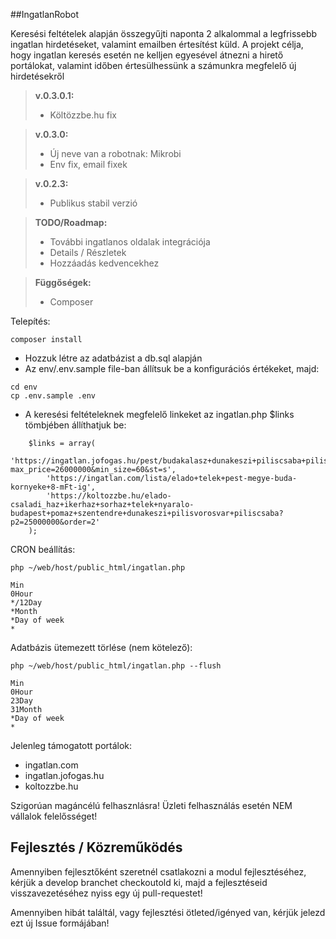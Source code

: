 ##IngatlanRobot

Keresési feltételek alapján összegyűjti naponta 2 alkalommal a legfrissebb 
ingatlan hirdetéseket, valamint emailben értesítést küld. A projekt célja, hogy
ingatlan keresés esetén ne kelljen egyesével átnezni a hirető portálokat, valamint
időben értesülhessünk a számunkra megfelelő új hirdetésekről

> **v.0.3.0.1:**
>
> - Költözzbe.hu fix

> **v.0.3.0:**
>
> - Új neve van a robotnak: Mikrobi
> - Env fix, email fixek

> **v.0.2.3:**
>
> - Publikus stabil verzió

> **TODO/Roadmap:**
> - További ingatlanos oldalak integrációja
> - Details / Részletek
> - Hozzáadás kedvencekhez

> **Függőségek:**
> - Composer

Telepítés:
```
composer install
```

- Hozzuk létre az adatbázist a db.sql alapján
- Az env/.env.sample file-ban állítsuk be a konfigurációs értékeket, majd:

```
cd env
cp .env.sample .env
```

- A keresési feltételeknek megfelelő linkeket az ingatlan.php $links tömbjében állíthatjuk be:

```
    $links = array(
        'https://ingatlan.jofogas.hu/pest/budakalasz+dunakeszi+piliscsaba+pilisvorosvar+pomaz+szentendre/haz?max_price=26000000&min_size=60&st=s',
        'https://ingatlan.com/lista/elado+telek+pest-megye-buda-kornyeke+8-mFt-ig',
        'https://koltozzbe.hu/elado-csaladi_haz+ikerhaz+sorhaz+telek+nyaralo-budapest+pomaz+szentendre+dunakeszi+pilisvorosvar+piliscsaba?p2=25000000&order=2'
    );
```

CRON beállítás:
```
php ~/web/host/public_html/ingatlan.php

Min
0Hour
*/12Day
*Month
*Day of week
*
```

Adatbázis ütemezett törlése (nem kötelező):
```
php ~/web/host/public_html/ingatlan.php --flush

Min
0Hour
23Day
31Month
*Day of week
*
```

Jelenleg támogatott portálok:
- ingatlan.com
- ingatlan.jofogas.hu
- koltozzbe.hu

Szigorúan magáncélú felhasznlásra! Üzleti felhasználás esetén NEM vállalok felelősséget!

Fejlesztés / Közreműködés
-------------------

Amennyiben fejlesztőként szeretnél csatlakozni a modul fejlesztéséhez, kérjük a develop branchet checkoutold ki, majd a fejlesztéseid visszavezetéséhez nyiss egy új pull-requestet!

Amennyiben hibát találtál, vagy fejlesztési ötleted/igényed van, kérjük jelezd ezt új Issue formájában!